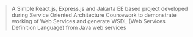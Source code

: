 > A Simple React.js, Express.js and Jakarta EE based project developed during Service Oriented Architecture Coursework to demonstrate working of Web Services and generate WSDL (Web Services Definition Language) from Java web
services
